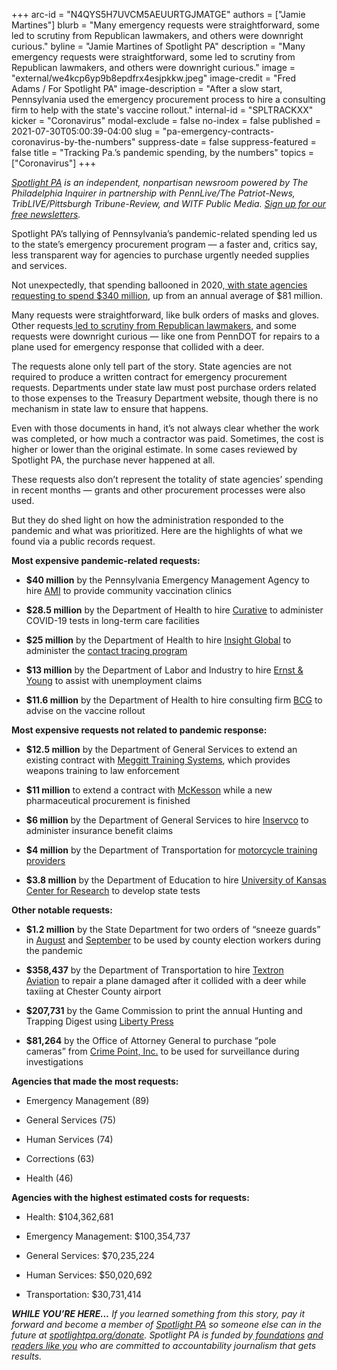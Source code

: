 +++
arc-id = "N4QYS5H7UVCM5AEUURTGJMATGE"
authors = ["Jamie Martines"]
blurb = "Many emergency requests were straightforward, some led to scrutiny from Republican lawmakers, and others were downright curious."
byline = "Jamie Martines of Spotlight PA"
description = "Many emergency requests were straightforward, some led to scrutiny from Republican lawmakers, and others were downright curious."
image = "external/we4kcp6yp9b8epdfrx4esjpkkw.jpeg"
image-credit = "Fred Adams / For Spotlight PA"
image-description = "After a slow start, Pennsylvania used the emergency procurement process to hire a consulting firm to help with the state's vaccine rollout."
internal-id = "SPLTRACKXX"
kicker = "Coronavirus"
modal-exclude = false
no-index = false
published = 2021-07-30T05:00:39-04:00
slug = "pa-emergency-contracts-coronavirus-by-the-numbers"
suppress-date = false
suppress-featured = false
title = "Tracking Pa.’s pandemic spending, by the numbers"
topics = ["Coronavirus"]
+++

<a href="https://www.spotlightpa.org/"><i>Spotlight PA</i></a><i> is an independent, nonpartisan newsroom powered by The Philadelphia Inquirer in partnership with PennLive/The Patriot-News, TribLIVE/Pittsburgh Tribune-Review, and WITF Public Media. </i><a href="https://www.spotlightpa.org/newsletters"><i>Sign up for our free newsletters</i></a><i>.</i>

Spotlight PA’s tallying of Pennsylvania’s pandemic-related spending led us to the state’s emergency procurement program — a faster and, critics say, less transparent way for agencies to purchase urgently needed supplies and services.

Not unexpectedly, that spending ballooned in 2020,<a href="https://www.spotlightpa.org/news/2021/07/contact-tracing-data-breach-pennsylvania-emergency-contracts/"> with state agencies requesting to spend $340 million</a>, up from an annual average of $81 million.

Many requests were straightforward, like bulk orders of masks and gloves. Other requests<a href="https://www.spotlightpa.org/news/2021/07/emergency-contracts-pandemic-department-of-health-contact-tracing-pa/"> led to scrutiny from Republican lawmakers</a>, and some requests were downright curious — like one from PennDOT for repairs to a plane used for emergency response that collided with a deer.

<script src="https://www.spotlightpa.org/embed.js" async></script><div data-spl-embed-version="1" data-spl-src="https://www.spotlightpa.org/embeds/newsletter/"></div>

The requests alone only tell part of the story. State agencies are not required to produce a written contract for emergency procurement requests. Departments under state law must post purchase orders related to those expenses to the Treasury Department website, though there is no mechanism in state law to ensure that happens.

Even with those documents in hand, it’s not always clear whether the work was completed, or how much a contractor was paid. Sometimes, the cost is higher or lower than the original estimate. In some cases reviewed by Spotlight PA, the purchase never happened at all.

These requests also don’t represent the totality of state agencies’ spending in recent months — grants and other procurement processes were also used.

But they do shed light on how the administration responded to the pandemic and what was prioritized. Here are the highlights of what we found via a public records request.

<script src="https://www.spotlightpa.org/embed.js" async></script><div data-spl-embed-version="1" data-spl-src="https://www.spotlightpa.org/embeds/tips/?tip_text=Want%20to%20know%20more%20about%20an%20emergency%20procurement%3F%20Have%20information%20about%20a%20contract%20we%20should%20know%20about%3F%20%3Cb%3ESend%20us%20a%20tip.%3Cb%3E"></div>

<b>Most expensive pandemic-related requests:</b>

- <b>$40 million</b>&nbsp;by the Pennsylvania Emergency Management Agency to hire&nbsp;<a href="https://web.archive.org/20210730130858/http://www.emarketplace.state.pa.us/EP_Details.aspx?id=20560">AMI</a>&nbsp;to provide community vaccination clinics

- <b>$28.5 million</b>&nbsp;by the Department of Health to hire&nbsp;<a href="https://web.archive.org/20210730130839/http://www.emarketplace.state.pa.us/EP_Details.aspx?id=20156">Curative</a>&nbsp;to administer COVID-19 tests in long-term care facilities

- <b>$25 million</b>&nbsp;by the Department of Health to hire&nbsp;<a href="https://web.archive.org/20210730130835/http://www.emarketplace.state.pa.us/EP_Details.aspx?id=18187">Insight Global</a>&nbsp;to administer the&nbsp;<a href="https://www.spotlightpa.org/news/2021/06/pa-coronavirus-data-breach-insight-global-google-drive/">contact tracing program</a>

- <b>$13 million</b>&nbsp;by the Department of Labor and&nbsp;Industry to hire&nbsp;<a href="https://web.archive.org/20210730130818/http://www.emarketplace.state.pa.us/EP_Details.aspx?id=19287">Ernst &amp; Young</a>&nbsp;to assist with unemployment claims

- <b>$11.6 million</b>&nbsp;by the Department of Health to hire consulting firm&nbsp;<a href="https://web.archive.org/20210730130844/http://www.emarketplace.state.pa.us/EP_Details.aspx?id=20525">BCG</a>&nbsp;to advise on the vaccine rollout

<b>Most expensive requests not related to pandemic response:</b>

- <b>$12.5 million</b>&nbsp;by the Department of General Services to extend an existing contract with&nbsp;<a href="https://web.archive.org/20210730130910/http://www.emarketplace.state.pa.us/EP_Details.aspx?id=18440">Meggitt Training Systems</a>, which provides weapons training to law enforcement

- <b>$11 million</b>&nbsp;to extend a contract with&nbsp;<a href="https://web.archive.org/20200211101736/http://www.emarketplace.state.pa.us/EP_Details.aspx?id=15793">McKesson</a>&nbsp;while a new pharmaceutical procurement is finished

- <b>$6 million</b>&nbsp;by the Department of General Services to hire&nbsp;<a href="https://web.archive.org/20200530222344/http://www.emarketplace.state.pa.us/EP_Details.aspx?id=17249">Inservco</a>&nbsp;to administer insurance benefit claims

- <b>$4 million</b>&nbsp;by the Department of Transportation for&nbsp;<a href="https://web.archive.org/20210730130815/http://www.emarketplace.state.pa.us/EP_Details.aspx?id=17776">motorcycle training providers</a>

- <b>$3.8 million</b>&nbsp;by the Department of Education to hire&nbsp;<a href="https://web.archive.org/20210730130855/http://www.emarketplace.state.pa.us/EP_Details.aspx?id=15788">University of Kansas Center for Research</a>&nbsp;to develop state tests

<b>Other notable requests:</b>

- <b>$1.2 million</b>&nbsp;by the State Department for two orders of “sneeze guards” in <a href="https://web.archive.org/20210730130813/http://www.emarketplace.state.pa.us/EP_Details.aspx?id=18479">August</a> and <a href="https://web.archive.org/20210730130836/http://www.emarketplace.state.pa.us/EP_Details.aspx?id=18784">September</a> to be used by county election workers during the pandemic

- <b>$358,437</b>&nbsp;by the Department of Transportation to hire&nbsp;<a href="https://web.archive.org/20210730130811/http://www.emarketplace.state.pa.us/EP_Details.aspx?id=19705">Textron Aviation</a>&nbsp;to repair a plane damaged after it collided with a deer while taxiing at Chester County airport

- <b>$207,731</b>&nbsp;by the Game Commission to print the annual Hunting and Trapping Digest using&nbsp;<a href="https://web.archive.org/20210730130846/http://www.emarketplace.state.pa.us/EP_Details.aspx?id=16637">Liberty Press</a>

- <b>$81,264</b>&nbsp;by the Office of Attorney General to purchase “pole cameras”&nbsp;from&nbsp;<a href="https://web.archive.org/20200630235213/http://www.emarketplace.state.pa.us/EP_Details.aspx?id=17964">Crime Point, Inc.</a>&nbsp;to be used for surveillance during investigations

<b>Agencies that made the most requests:</b>

- Emergency Management (89)

- General Services (75)

- Human Services (74)

- Corrections (63)

- Health (46)

<b>Agencies with the highest estimated costs for requests:</b>

- Health: $104,362,681

- Emergency Management: $100,354,737

- General Services: $70,235,224

- Human Services: $50,020,692

- Transportation: $30,731,414

<i><b>WHILE YOU’RE HERE...</b></i><i> If you learned something from this story, pay it forward and become a member of </i><a href="https://www.spotlightpa.org/"><i>Spotlight PA</i></a><i> so someone else can in the future at </i><a href="https://www.spotlightpa.org/donate"><i>spotlightpa.org/donate</i></a><i>. Spotlight PA is funded by</i><a href="https://www.spotlightpa.org/support"><i> foundations</i></a><i> </i><a href="https://www.spotlightpa.org/support"><i>and readers like you</i></a><i> who are committed to accountability journalism that gets results.</i>
